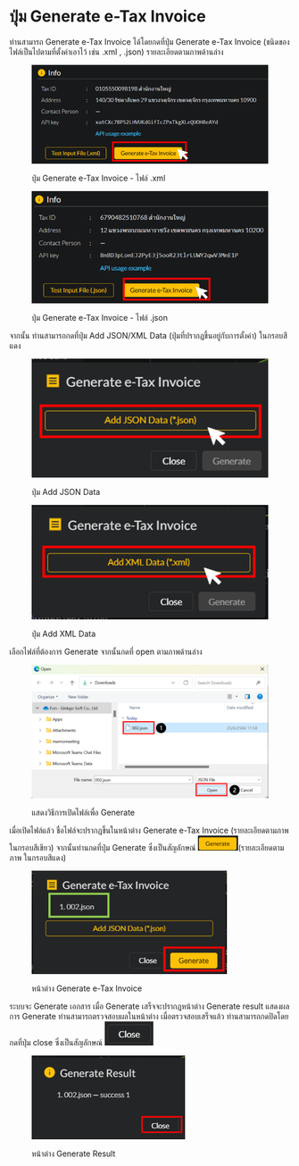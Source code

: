 # ปุ่ม Generate e-Tax Invoice

ท่านสามารถ Generate e-Tax Invoice ได้โดยกดที่ปุ่ม Generate e-Tax Invoice (ชนิดของไฟล์เป็นไปตามที่ตั้งค่าเอาไว้ เช่น .xml , .json) รายละเอียดตามภาพด้านล่าง

<figure><img src="../../.gitbook/assets/image (23).png" alt="" width="561"><figcaption><p>ปุ่ม Generate e-Tax Invoice - ไฟล์ .xml</p></figcaption></figure>

<figure><img src="../../.gitbook/assets/image (10).png" alt="" width="494"><figcaption><p>ปุ่ม Generate e-Tax Invoice - ไฟล์ .json</p></figcaption></figure>

จากนั้น ท่านสามารถกดที่ปุ่ม Add JSON/XML Data (ปุ่มที่ปรากฎขึ้นอยู่กับการตั้งค่า) ในกรอบสีแดง

<figure><img src="../../.gitbook/assets/image (25).png" alt=""><figcaption><p>ปุ่ม Add JSON Data </p></figcaption></figure>

<figure><img src="../../.gitbook/assets/image (19).png" alt=""><figcaption><p>ปุ่ม Add XML Data </p></figcaption></figure>

เลือกไฟล์ที่ต้องการ Generate จากนั้นกดที่ open ตามภาพด้านล่าง

<figure><img src="../../.gitbook/assets/image (16).png" alt="" width="563"><figcaption><p>แสดงวิธีการเปิดไฟล์เพื่อ Generate</p></figcaption></figure>

เมื่อเปิดไฟล์แล้ว ชื่อไฟล์จะปรากฎขึ้นในหน้าต่าง Generate e-Tax Invoice (รายละเอียดตามภาพในกรอบสีเขียว) จากนั้นท่านกดที่ปุ่ม Generate ซึ่งเป็นสัญลักษณ์ <img src="../../.gitbook/assets/image (7).png" alt="" data-size="line">(รายละเอียดตามภาพ ในกรอบสีแดง) &#x20;

<figure><img src="../../.gitbook/assets/image (17).png" alt="" width="350"><figcaption><p>หน้าต่าง Generate e-Tax Invoice</p></figcaption></figure>

ระบบจะ Generate เอกสาร เมื่อ Generate เสร็จจะปรากฎหน้าต่าง Generate result แสดงผลการ Generate ท่านสามารถตรวจสอบผลในหน้าต่าง เมื่อตรวจสอบเสร็จแล้ว ท่านสามารถกดปิดโดยกดที่ปุ่ม close ซึ่งเป็นสัญลักษณ์ <img src="../../.gitbook/assets/image (14).png" alt="" data-size="line">

<figure><img src="../../.gitbook/assets/image (24).png" alt="" width="275"><figcaption><p>หน้าต่าง Generate Result</p></figcaption></figure>
